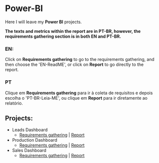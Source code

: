 # Power-BI
Here I will leave my **Power BI** projects.

**The texts and metrics within the report are in PT-BR, however, the requirements gathering section is in both EN and PT-BR.**
### EN:
Click on **Requirements gathering** to go to the requirements gathering, and then choose the 'EN-ReadME', or click on **Report** to go directly to the report.

### PT
Clique em **Requirements gathering** para ir à coleta de requisitos e depois escolha o 'PT-BR-Leia-ME', ou clique em **Report** para ir diretamente ao relatório.

## Projects:
- Leads Dashboard
   - [Requirements gathering](https://github.com/BrunoFelipeCB/Power-BI/tree/main/Leads%20Dashboard) | [Report](https://app.powerbi.com/view?r=eyJrIjoiZDBlYzFmYTQtYThhNi00YzkxLWJjNDMtZmM3M2Q3OWRlZDIwIiwidCI6ImZhN2FiZjMwLTExNzgtNDAyYy1hNDdhLTlmNzA3YWJmMDFhYSJ9 )
- Production Dashboard
   - [Requirements gathering](https://github.com/BrunoFelipeCB/Power-BI/tree/main/Production%20Dashboard) | [Report](https://app.powerbi.com/view?r=eyJrIjoiOThhODFkY2EtN2VkZC00MzZhLTk5Y2EtZGZhMzkwOThhOWExIiwidCI6ImZhN2FiZjMwLTExNzgtNDAyYy1hNDdhLTlmNzA3YWJmMDFhYSJ9)
- Sales Dashboard
   - [Requirements gathering](https://github.com/BrunoFelipeCB/Power-BI/tree/main/Sales%20Dashboard) | [Report](https://app.powerbi.com/view?r=eyJrIjoiZTFmMjFjYmUtZTdkYy00NWEyLWFiYTYtYmE0OTcwNWQ2ZDYwIiwidCI6ImZhN2FiZjMwLTExNzgtNDAyYy1hNDdhLTlmNzA3YWJmMDFhYSJ9) 
 


  
